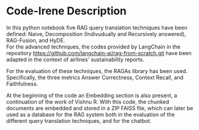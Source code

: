 # Code-Irene Description  
In this python notebook five RAG query translation techniques have been defined: Naive, Decomposition (Indivudually and Recursively answered), RAG-Fusion, and HyDE.  
For the advanced techniques, the codes provided by LangChain in the repository https://github.com/langchain-ai/rag-from-scratch.git have been adapted in the context of airlines' sustainability reports.  

For the evaluation of these techniques, the RAGAs library has been used. Specifically, the three metrics Answer Correctness, Context Recall, and Faithfulness.  

At the beginning of the code an Embedding section is also present, a continuation of the work of Vishnu R. With this code, the chunked documents are embedded and stored in a ZIP FAISS file, which can later be used as a database for the RAG system both in the evaluation of the different query translation techniques, and for the chatbot.
